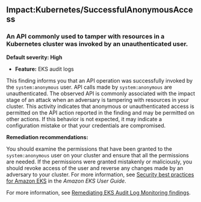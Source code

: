 Impact:Kubernetes/SuccessfulAnonymousAccess
-------------------------------------------


### An API commonly used to tamper with resources in a Kubernetes cluster was invoked by an unauthenticated user.


**Default severity: High**


 * **Feature:** EKS audit logs

This finding informs you that an API operation was successfully invoked by the `system:anonymous` user. API calls made by `system:anonymous` are unauthenticated. The observed API is commonly associated with the impact stage of an attack when an adversary is tampering with resources in your cluster. This activity indicates that anonymous or unauthenticated access is permitted on the API action reported in the finding and may be permitted on other actions. If this behavior is not expected, it may indicate a configuration mistake or that your credentials are compromised. 


**Remediation recommendations:**


You should examine the permissions that have been granted to the `system:anonymous` user on your cluster and ensure that all the permissions are needed. If the permissions were granted mistakenly or maliciously, you should revoke access of the user and reverse any changes made by an adversary to your cluster. For more information, see [Security best practices for Amazon EKS](https://docs.aws.amazon.com/eks/latest/userguide/security-best-practices.html) in the *Amazon EKS User Guide*.


For more information, see [Remediating EKS Audit Log Monitoring findings](https://docs.aws.amazon.com/guardduty/latest/ug/guardduty-remediate-kubernetes.html).

